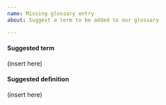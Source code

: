 ```yaml
---
name: Missing glossary entry
about: Suggest a term to be added to our glossary

---
```



#### Suggested term
(insert here)


#### Suggested definition
(insert here)
